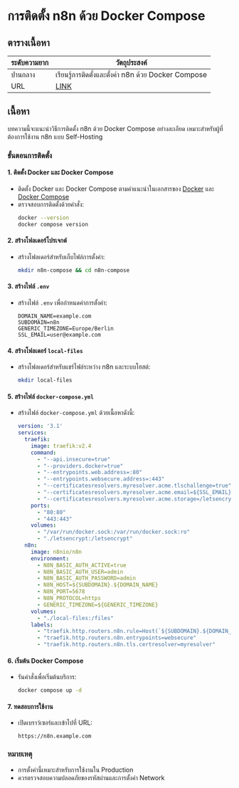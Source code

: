 # การติดตั้ง n8n ด้วย Docker Compose

## ตารางเนื้อหา
| ระดับความยาก | วัตถุประสงค์ |
|---------------|----------------|
| ปานกลาง      | เรียนรู้การติดตั้งและตั้งค่า n8n ด้วย Docker Compose |
| URL           | [LINK](https://docs.n8n.io/hosting/installation/server-setups/docker-compose/) |

## เนื้อหา
บทความนี้จะแนะนำวิธีการติดตั้ง n8n ด้วย Docker Compose อย่างละเอียด เหมาะสำหรับผู้ที่ต้องการใช้งาน n8n แบบ Self-Hosting

### ขั้นตอนการติดตั้ง

#### 1. ติดตั้ง Docker และ Docker Compose
- ติดตั้ง Docker และ Docker Compose ตามคำแนะนำในเอกสารของ [Docker](https://docs.docker.com/get-docker/) และ [Docker Compose](https://docs.docker.com/compose/install/)
- ตรวจสอบการติดตั้งด้วยคำสั่ง:
  ```bash
  docker --version
  docker compose version
  ```

#### 2. สร้างโฟลเดอร์โปรเจกต์
- สร้างโฟลเดอร์สำหรับเก็บไฟล์การตั้งค่า:
  ```bash
  mkdir n8n-compose && cd n8n-compose
  ```

#### 3. สร้างไฟล์ `.env`
- สร้างไฟล์ `.env` เพื่อกำหนดค่าการตั้งค่า:
  ```env
  DOMAIN_NAME=example.com
  SUBDOMAIN=n8n
  GENERIC_TIMEZONE=Europe/Berlin
  SSL_EMAIL=user@example.com
  ```

#### 4. สร้างโฟลเดอร์ `local-files`
- สร้างโฟลเดอร์สำหรับแชร์ไฟล์ระหว่าง n8n และระบบโฮสต์:
  ```bash
  mkdir local-files
  ```

#### 5. สร้างไฟล์ `docker-compose.yml`
- สร้างไฟล์ `docker-compose.yml` ด้วยเนื้อหาดังนี้:
  ```yaml
  version: '3.1'
  services:
    traefik:
      image: traefik:v2.4
      command:
        - "--api.insecure=true"
        - "--providers.docker=true"
        - "--entrypoints.web.address=:80"
        - "--entrypoints.websecure.address=:443"
        - "--certificatesresolvers.myresolver.acme.tlschallenge=true"
        - "--certificatesresolvers.myresolver.acme.email=${SSL_EMAIL}"
        - "--certificatesresolvers.myresolver.acme.storage=/letsencrypt/acme.json"
      ports:
        - "80:80"
        - "443:443"
      volumes:
        - "/var/run/docker.sock:/var/run/docker.sock:ro"
        - "./letsencrypt:/letsencrypt"
    n8n:
      image: n8nio/n8n
      environment:
        - N8N_BASIC_AUTH_ACTIVE=true
        - N8N_BASIC_AUTH_USER=admin
        - N8N_BASIC_AUTH_PASSWORD=admin
        - N8N_HOST=${SUBDOMAIN}.${DOMAIN_NAME}
        - N8N_PORT=5678
        - N8N_PROTOCOL=https
        - GENERIC_TIMEZONE=${GENERIC_TIMEZONE}
      volumes:
        - "./local-files:/files"
      labels:
        - "traefik.http.routers.n8n.rule=Host(`${SUBDOMAIN}.${DOMAIN_NAME}`)"
        - "traefik.http.routers.n8n.entrypoints=websecure"
        - "traefik.http.routers.n8n.tls.certresolver=myresolver"
  ```

#### 6. เริ่มต้น Docker Compose
- รันคำสั่งเพื่อเริ่มต้นบริการ:
  ```bash
  docker compose up -d
  ```

#### 7. ทดสอบการใช้งาน
- เปิดเบราว์เซอร์และเข้าไปที่ URL:
  ```
  https://n8n.example.com
  ```

### หมายเหตุ
- การตั้งค่านี้เหมาะสำหรับการใช้งานใน Production
- ควรตรวจสอบความปลอดภัยของรหัสผ่านและการตั้งค่า Network